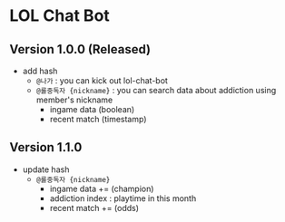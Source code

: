 # LOL Chat Bot

## Version 1.0.0 (Released)
- add hash
  - `@나가` : you can kick out lol-chat-bot
  - `@롤중독자 {nickname}` : you can search data about addiction using member's nickname
    - ingame data (boolean)
    - recent match (timestamp)

## Version 1.1.0
- update hash
  - `@롤중독자 {nickname}`
    - ingame data += (champion)
    - addiction index : playtime in this month
    - recent match += (odds)
    